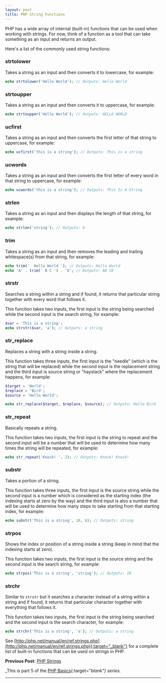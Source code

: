 ```yaml
---
layout: post
title: PHP String Functions
---
```


PHP has a wide array of internal (built-in) functions that can be used when working with strings. For now, think of a function as a tool that can take something as an input and returns an output.

Here's a list of the commonly used string functions:

### strtolower

Takes a string as an input and then converts it to lowercase, for example:

```php
echo strtolower('Hello World'); // Outputs: Hello World
```

### strtoupper

Takes a string as an input and then converts it to uppercase, for example:

```php
echo strtoupper('Hello World'); // Outputs: HELLO WORLD
```

### ucfirst

Takes a string as an input and then converts the first letter of that string to uppercase, for example: 

```php
echo ucfirst('this is a string'); // Outputs: This is a string
```

### ucwords

Takes a string as an input and then converts the first letter of every word in that string to uppercase, for example:

```php
echo ucwords('this is a string'); // Outputs: This Is A String
```

### strlen

Takes a string as an input and then displays the length of that string, for example:

```php
echo strlen('string'); // Outputs: 6
```

### trim

Takes a string as an input and then removes the leading and trailing whitespace(s) from that string, for example:

```php
echo trim('  Hello World '); // Outputs: Hello World
echo 'A' . trim(' B C ') . 'D'; // Outputs: AB CD
```

### strstr

Searches a string within a string and if found, it returns that particular string together with every word that follows it.

This function takes two inputs, the first input is the string being searched while the second input is the search string, for example:

```php
$var = 'This is a string';
echo strstr($var, 'a'); // Outputs: a string
```

### str_replace

Replaces a string with a string inside a string. 

This function takes three inputs, the first input is the "needle" (which is the string that will be replaced) while the second input is the replacement string and the third input is source string or "haystack" where the replacement happens, for example:

```php
$target = 'World';
$replace = 'Bird';
$source = 'Hello World';

echo str_replace($target, $replace, $source); // Outputs: Hello Bird
```

### str_repeat

Basically repeats a string.

This function takes two inputs, the first input is the string to repeat and the second input will be a number that will be used to determine how many times the string will be repeated, for example:

```php
echo str_repeat('Knock! ', 2); // Outputs: Knock! Knock!
```

### substr

Takes a portion of a string.

This function takes three inputs, the first input is the source string while the second input is a number which is considered as the starting index (the indexing starts at zero by the way) and the third input is also a number that will be used to determine how many steps to take starting from that starting index, for example:

```php
echo substr('This is a string', 10, 6); // Outputs: string
```

### strpos

Shows the index or position of a string inside a string (keep in mind that the indexing starts at zero).

This function takes two inputs, the first input is the source string and the second input is the search string, for example:

```php
echo strpos('This is a string', 'string'); // Outputs: 10
```

### strchr

Similar to `strstr` but it searches a character instead of a string within a string and if found, it returns that particular character together with everything that follows it.

This function takes two inputs, the first input is the string being searched and the second input is the search character, for example:

```php
echo strchr('This is a string', 'a'); // Outputs: a string
```

See [http://php.net/manual/en/ref.strings.php](http://php.net/manual/en/ref.strings.php){:target="_blank"} for a complete list of built-in functions that can be used on strings in PHP.

**Previous Post:** [PHP Strings](https://kennyalmendral.github.io/php-strings/)

_This is part 5 of the [PHP Basics](https://kennyalmendral.github.io/php-basics/){:target="_blank"} series._

---
